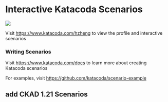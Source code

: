 # Interactive Katacoda Scenarios

[![](http://shields.katacoda.com/katacoda/hzheng/count.svg)](https://www.katacoda.com/hzheng "Get your profile on Katacoda.com")

Visit https://www.katacoda.com/hzheng to view the profile and interactive scenarios

### Writing Scenarios
Visit https://www.katacoda.com/docs to learn more about creating Katacoda scenarios

For examples, visit https://github.com/katacoda/scenario-example

## add CKAD 1.21 Scenarios


